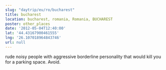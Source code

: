 ```yaml
---
slug: "daytrip/eu/ro/bucharest"
title: bucharest
location: bucharest, romania, Romania, BUCHAREST
poster: other_places
date: '2012-05-04T12:40:00'
lat: '44.43167900461555'
lng: '26.107018964843746'
url: null
---
```


rude noisy people with aggressive borderline personality that would kill you for a parking space. Avoid.
